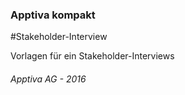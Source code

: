 ### Apptiva kompakt
#Stakeholder-Interview

Vorlagen für ein Stakeholder-Interviews

###### Apptiva AG - 2016
